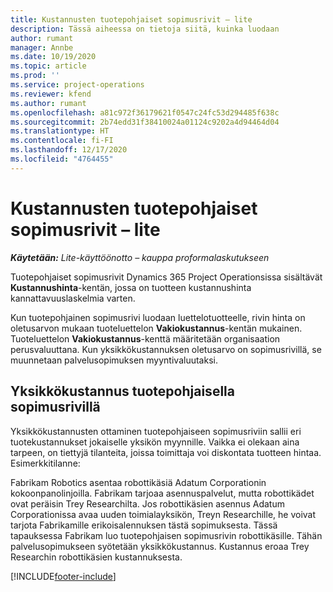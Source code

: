 ```yaml
---
title: Kustannusten tuotepohjaiset sopimusrivit – lite
description: Tässä aiheessa on tietoja siitä, kuinka luodaan
author: rumant
manager: Annbe
ms.date: 10/19/2020
ms.topic: article
ms.prod: ''
ms.service: project-operations
ms.reviewer: kfend
ms.author: rumant
ms.openlocfilehash: a81c972f36179621f0547c24fc53d294485f638c
ms.sourcegitcommit: 2b74edd31f38410024a01124c9202a4d94464d04
ms.translationtype: HT
ms.contentlocale: fi-FI
ms.lasthandoff: 12/17/2020
ms.locfileid: "4764455"
---
```

# <a name="cost-product-based-contract-lines---lite"></a>Kustannusten tuotepohjaiset sopimusrivit – lite

_**Käytetään:** Lite-käyttöönotto – kauppa proformalaskutukseen_


Tuotepohjaiset sopimusrivit Dynamics 365 Project Operationsissa sisältävät **Kustannushinta**-kentän, jossa on tuotteen kustannushinta kannattavuuslaskelmia varten.

Kun tuotepohjainen sopimusrivi luodaan luettelotuotteelle, rivin hinta on oletusarvon mukaan tuoteluettelon **Vakiokustannus**-kentän mukainen. Tuoteluettelon **Vakiokustannus**-kenttä määritetään organisaation perusvaluuttana. Kun yksikkökustannuksen oletusarvo on sopimusrivillä, se muunnetaan palvelusopimuksen myyntivaluutaksi.

## <a name="unit-cost-on-a-product-based-contract-line"></a>Yksikkökustannus tuotepohjaisella sopimusrivillä

Yksikkökustannusten ottaminen tuotepohjaiseen sopimusriviin sallii eri tuotekustannukset jokaiselle yksikön myynnille. Vaikka ei olekaan aina tarpeen, on tiettyjä tilanteita, joissa toimittaja voi diskontata tuotteen hintaa. Esimerkkitilanne:

Fabrikam Robotics asentaa robottikäsiä Adatum Corporationin kokoonpanolinjoilla. Fabrikam tarjoaa asennuspalvelut, mutta robottikädet ovat peräisin Trey Researchilta. Jos robottikäsien asennus Adatum Corporationissa avaa uuden toimialayksikön, Treyn Researchille, he voivat tarjota Fabrikamille erikoisalennuksen tästä sopimuksesta. Tässä tapauksessa Fabrikam luo tuotepohjaisen sopimusrivin robottikäsille. Tähän palvelusopimukseen syötetään yksikkökustannus. Kustannus eroaa Trey Researchin robottikäsien kustannuksesta.


[!INCLUDE[footer-include](../../includes/footer-banner.md)]